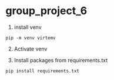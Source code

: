 # group_project_6

1. install venv

```pip -m venv virtemv```

2. Activate venv

3. Install packages from requirements.txt

```pip install requirements.txt```
